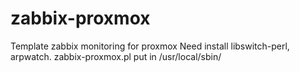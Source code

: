 zabbix-proxmox
==============

Template zabbix monitoring for proxmox 
Need install libswitch-perl, arpwatch. 
zabbix-proxmox.pl put in /usr/local/sbin/
